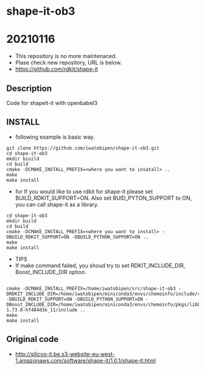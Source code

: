# shape-it-ob3

# 20210116

- This repository is no more maintenaced.
- Plase check new repository, URL is below.
- https://github.com/rdkit/shape-it

## Description

Code for shapeit-it with openbabel3


## INSTALL

- following example is basic way.

```
git clone https://github.com/iwatobipen/shape-it-ob3.git
cd shape-it-ob3
mkdir biuild
cd build
cmake -DCMAKE_INSTALL_PREFIX=<where you want to insatall> ..
make
make install
```


- for If you would like to use rdkit for shape-it please set BUILD_RDKIT_SUPPORT=ON. Also set BUID_PYTON_SUPPORT to ON, you can call shape-it as a library.


```
cd shape-it-ob3
mkdir build
cd build
cmake -DCMAKE_INSTALL_PREFIX=<where you want to install> -DBUILD_RDKIT_SUPPORT=ON -DBUILD_PYTHON_SUPPORT=ON ..
make
make install
```

- TIPS
- If make command failed, you shoud try to set RDKIT_INCLUDE_DIR, Boost_INCLUDE_DIR option.

```

cmake -DCMAKE_INSTALL_PREFIX=/home/iwatobipen/src/shape-it-ob3 -DRDKIT_INCLUDE_DIR=/home/iwatobipen/miniconda3/envs/chemoinfo/include/rdkit -DBUILD_RDKIT_SUPPORT=ON -DBUILD_PYTHON_SUPPORT=ON -DBoost_INCLUDE_DIR=/home/iwatobipen/miniconda3/envs/chemoinfo/pkgs/libboost-1.73.0-hf484d3e_11/include ..
make
make install
```


## Original code
- http://silicos-it.be.s3-website-eu-west-1.amazonaws.com/software/shape-it/1.0.1/shape-it.html


